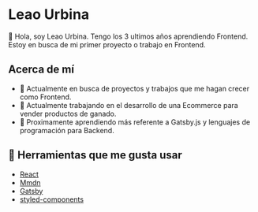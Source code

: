 # Leao Urbina
👋 Hola, soy Leao Urbina. Tengo los 3 ultimos años aprendiendo Frontend. Estoy en busca de mi primer proyecto o trabajo en Frontend.

## Acerca de mí
- 🔭 Actualmente en busca de proyectos y trabajos que me hagan crecer como Frontend.
- 🌱 Actualmente trabajando en el desarrollo de una Ecommerce para vender productos de ganado.
- 🤔 Proximamente aprendiendo más referente a Gatsby.js y lenguajes de programación para Backend.

## 🔧 Herramientas que me gusta usar
- [React](https://reactjs.org/)
- [Mmdn](https://developer.mozilla.org/es/)
- [Gatsby](https://www.gatsbyjs.com/)
- [styled-components](https://styled-components.com/)
